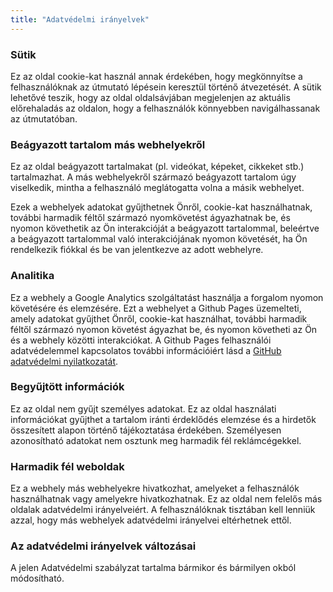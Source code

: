 ```yaml
---
title: "Adatvédelmi irányelvek"
---
```


### Sütik

Ez az oldal cookie-kat használ annak érdekében, hogy megkönnyítse a felhasználóknak az útmutató lépésein keresztül történő átvezetését. A sütik lehetővé teszik, hogy az oldal oldalsávjában megjelenjen az aktuális előrehaladás az oldalon, hogy a felhasználók könnyebben navigálhassanak az útmutatóban.

### Beágyazott tartalom más webhelyekről

Ez az oldal beágyazott tartalmakat (pl. videókat, képeket, cikkeket stb.) tartalmazhat. A más webhelyekről származó beágyazott tartalom úgy viselkedik, mintha a felhasználó meglátogatta volna a másik webhelyet.

Ezek a webhelyek adatokat gyűjthetnek Önről, cookie-kat használhatnak, további harmadik féltől származó nyomkövetést ágyazhatnak be, és nyomon követhetik az Ön interakcióját a beágyazott tartalommal, beleértve a beágyazott tartalommal való interakciójának nyomon követését, ha Ön rendelkezik fiókkal és be van jelentkezve az adott webhelyre.

### Analitika

Ez a webhely a Google Analytics szolgáltatást használja a forgalom nyomon követésére és elemzésére. Ezt a webhelyet a Github Pages üzemelteti, amely adatokat gyűjthet Önről, cookie-kat használhat, további harmadik féltől származó nyomon követést ágyazhat be, és nyomon követheti az Ön és a webhely közötti interakciókat. A Github Pages felhasználói adatvédelemmel kapcsolatos további információiért lásd a [GitHub adatvédelmi nyilatkozatát](https://help.github.com/en/articles/github-privacy-statement).

### Begyűjtött információk

Ez az oldal nem gyűjt személyes adatokat. Ez az oldal használati információkat gyűjthet a tartalom iránti érdeklődés elemzése és a hirdetők összesített alapon történő tájékoztatása érdekében. Személyesen azonosítható adatokat nem osztunk meg harmadik fél reklámcégekkel.

### Harmadik fél weboldak

Ez a webhely más webhelyekre hivatkozhat, amelyeket a felhasználók használhatnak vagy amelyekre hivatkozhatnak. Ez az oldal nem felelős más oldalak adatvédelmi irányelveiért. A felhasználóknak tisztában kell lenniük azzal, hogy más webhelyek adatvédelmi irányelvei eltérhetnek ettől.

### Az adatvédelmi irányelvek változásai

A jelen Adatvédelmi szabályzat tartalma bármikor és bármilyen okból módosítható.
